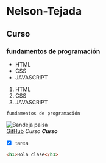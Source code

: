 # Nelson-Tejada
## Curso
### fundamentos de programación

- HTML
- CSS
- JAVASCRIPT

1. HTML
2. CSS
3. JAVASCRIPT

~~~ 
fundamentos de programación
~~~

![Bandeja paisa](https://www.196flavors.com/wp-content/uploads/2021/06/bandeja-paisa-2fp.jpg)
<br>
[GitHub](https://github.com/)
*Curso*
***Curso***

- [x] tarea

```html 
<h1>Hola clase</h1>
  ```

